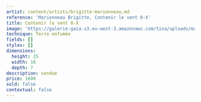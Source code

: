 ```yaml
---
artist: content/artists/brigitte-marionneau.md
reference: 'Marionneau Brigitte, Contenir le vent 8-X'
title: Contenir le vent 8-X
image: 'https://galerie-gaia.s3.eu-west-3.amazonaws.com/tina/uploads/marionneau-brigitte/contenir-le-vent-8-x-2019-h-25x15x7cm-credit-photo-michael-franken.jpg'
technique: Terre enfumée
fields: []
styles: []
dimensions:
  height: 25
  width: 16
  depth: 7
description: vendue
price: 1600
sold: false
contextual: false
---
```


